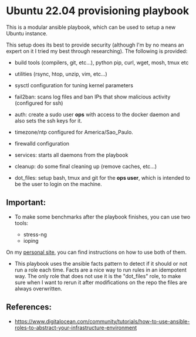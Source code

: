 # Ubuntu 22.04 provisioning playbook

This is a modular ansible playbook, which can be used to setup a new Ubuntu instance.

This setup does its best to provide security (although I'm by no means an expert on it I tried my best through researching). The following is provided:

- build tools (compilers, git, etc...), python pip, curl, wget, mosh, tmux etc

- utilities (rsync, htop, unzip, vim, etc...)

- sysctl configuration for tuning kernel parameters

- fail2ban: scans log files and ban IPs that show malicious activity (configured for ssh)

- auth: create a sudo user **ops** with access to the docker daemon and also sets the ssh keys for it.

- timezone/ntp configured for America/Sao_Paulo.

- firewalld configuration

- services: starts all daemons from the playbook

- cleanup: do some final cleaning up (remove caches, etc...)

- dot_files: setup bash, tmux and git for the **ops user**, which is intended to be the user to login on the machine.


## Important:

- To make some benchmarks after the playbook finishes, you can use two tools:

    - stress-ng
    - ioping

On my [personal site](https://writeloop.dev), you can find instructions on how to use both of them.

- This playbook uses the ansible facts pattern to detect if it should or not run a role each time. Facts are a nice way to run rules in an idempotent way. The only role that does not use it is the "dot_files" role, to make sure when I want to rerun it after modifications on the repo the files are always overwritten.


## References:
- https://www.digitalocean.com/community/tutorials/how-to-use-ansible-roles-to-abstract-your-infrastructure-environment

